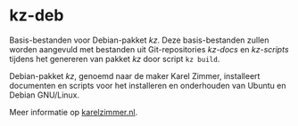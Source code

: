 # kz-deb

Basis-bestanden voor Debian-pakket *kz*.
Deze basis-bestanden zullen worden aangevuld met bestanden uit Git-repositories *kz-docs* en *kz-scripts* tijdens het genereren van pakket *kz* door script `kz build`.

Debian-pakket *kz*, genoemd naar de maker Karel Zimmer, installeert documenten en scripts voor het installeren en onderhouden van Ubuntu en Debian GNU/Linux.

Meer informatie op [karelzimmer.nl](https://karelzimmer.nl).
